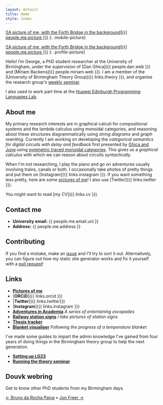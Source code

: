 ```yaml
---
layout: default
title: Home
style: index
---
```


[![A picture of me, with the Forth Bridge in the background]({{ people.me.picture }})](/fancam)
{: .mobile-picture}

[![A picture of me, with the Forth Bridge in the background]({{ people.me.picture }})](/fancam)
{: .profile-picture}

Hello! I’m George, a PhD student researcher at the University of Birmingham, under the supervision of [Dan Ghica]({{ people.dan.web }}) and [Miriam Backens]({{ people.miriam.web }}).
I am a member of the [University of Birmingham Theory Group]({{ links.theory }}), and organise the research group's [weekly seminar](http://talks.bham.ac.uk/show/index/86).

I also used to work part time at the [Huawei Edinburgh Programming Languages Lab](https://blogs.ed.ac.uk/he-lab/).

## About me

My primary research interests are in graphical calculi for compositional systems and the lambda calculus using monoidal categories, and reasoning about these structures diagrammatically using *string diagrams* and *graph rewriting*.
Currently I am working on developing the *categorical semantics for digital circuits with delay and feedback* first presented by [Ghica and Jung](https://doi.org/10.4230/LIPIcs.CSL.2017.24) using [symmetric traced monoidal categories](https://en.wikipedia.org/wiki/Traced_monoidal_category).
This gives us a *graphical calculus* with which we can reason about circuits *syntactically*.

When I'm not researching, I play the piano and go on adventures usually involving trains, canals or both.
I occasionally take photos of pretty things and put them on [Instagram]({{ links.instagram }}).
If you want something less pretty, here are some [pictures of me](/pictures)!
I also use [Twitter]({{ links.twitter }}).

You might want to read [my CV]({{ links.cv }}).

## Contact me

* **University email:** {{ people.me.email.uni }}
* **Address:** {{ people.me.address }}

## Contributing

If you find a mistake, make an [issue](https://github.com/georgejkaye/georgejkaye.github.io/issues) and I'll try to sort it out.
Alternatively, you can figure out how my static site generator works and fix it yourself with a [pull request](https://github.com/georgejkaye/georgejkaye.github.io/pulls)!

## Links

* [**Pictures of me**](/pictures)
* [**ORCiD**]({{ links.orcid }})
* [**Twitter**]({{ links.twitter}})
* [**Instagram**]({{ links.instagram }})
* [**Adventures in Academia**](/adventures) *A series of entertaining escapades*
* [**Railway station signs**](/trains/stations) *I take pictures of station signs*
* [**Thesis tracker**](thesis.georgejkaye.com)
* [**Blanket visualiser**](blanket.georgejkaye.com) *Following the progress of a temperature blanket*

I've made some guides to impart the admin knowledge I've gained from four years
of doing things in the Birmingham theory group to help the next generation.

* [**Setting up LG23**](/lg23)
* [**Running the theory seminar**](/seminars)

## Douvk webring

Get to know other PhD students from my Birmingham days.

[← Bruno da Rocha Paiva](https://brunorochapaiva.github.io/)
•
[Jon Freer →](https://jonfreer.co.uk/)
